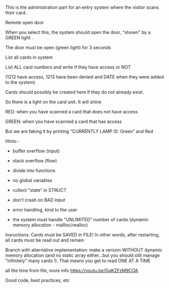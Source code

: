 This is the administration part for an entry system where the visitor scans their card.

Remote open door

When you select this, the system should open the door, "shown" by a GREEN light .

The door must be open (green light) for 3 seconds

List all cards in system

List ALL card numbers and write if they have access or NOT

(1212 have access, 1213 have been denied and DATE when they were added to the system)

Cards should possibly be created here if they do not already exist.

So there is a light on the card unit. It will shine

RED: when you have scanned a card that does not have access

GREEN: when you have scanned a card that has access

But we are faking it by printing “CURRENTLY LAMP IS: Green” and Red

Hints:-

- buffer overflow (input)
- stack overflow (flow)
- divide into functions
- no global variables

- collect "state" in STRUCT

- don't crash on BAD input

- error handling, kind to the user

- the system must handle "UNLIMITED" number of cards (dynamic memory allocation - mallloc/realloc)

Insructions:
Cards must be SAVED in FILE! In other words, after restarting, all cards must be read out and remain

Branch with alternative implementation: make a version WITHOUT dynamic memory allocation (and no static array either...but you should still manage "infinitely" many cards !). That means you get to read ONE AT A TIME

all the time from file, more info https://youtu.be/GqKZFzM9COA

Good code, best practices, etc
